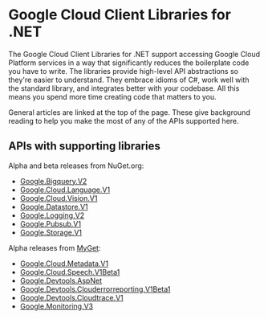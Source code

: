 # Google Cloud Client Libraries for .NET

The Google Cloud Client Libraries for .NET support accessing Google
Cloud Platform services in a way that significantly reduces the
boilerplate code you have to write. The libraries provide high-level
API abstractions so they're easier to understand. They embrace
idioms of C#, work well with the standard library, and integrates
better with your codebase. All this means you spend more time
creating code that matters to you.

General articles are linked at the top of the page. These give
background reading to help you make the most of any of the APIs
supported here.

## APIs with supporting libraries

Alpha and beta releases from NuGet.org:

- [Google.Bigquery.V2](Google.Bigquery.V2/index.html)
- [Google.Cloud.Language.V1](Google.Cloud.Language.V1/index.html)
- [Google.Cloud.Vision.V1](Google.Cloud.Vision.V1/index.html)
- [Google.Datastore.V1](Google.Datastore.V1/index.html)
- [Google.Logging.V2](Google.Logging.V2/index.html)
- [Google.Pubsub.V1](Google.Pubsub.V1/index.html)
- [Google.Storage.V1](Google.Storage.V1/index.html)

Alpha releases from
[MyGet](https://www.myget.org/gallery/google-dotnet-public):

- [Google.Cloud.Metadata.V1](Google.Cloud.Metadata.V1/index.html)
- [Google.Cloud.Speech.V1Beta1](Google.Cloud.Speech.V1Beta1/index.html)
- [Google.Devtools.AspNet](Google.Devtools.AspNet/index.html)
- [Google.Devtools.Clouderrorreporting.V1Beta1](Google.Devtools.Clouderrorreporting.V1Beta1/index.html)
- [Google.Devtools.Cloudtrace.V1](Google.Devtools.Cloudtrace.V1/index.html)
- [Google.Monitoring.V3](Google.Monitoring.V3/index.html)
